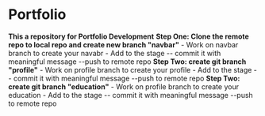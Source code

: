 # Portfolio
**This a repository for Portfolio Development**
**Step One: Clone the remote repo to local repo and create new branch "navbar"**
    - Work on navbar branch to create your navabr
    - Add to the stage
    -- commit it with meaningful message
    --push to remote repo
 **Step Two: create git branch "profile"**
     - Work on profile branch to create your profile
    - Add to the stage
    -- commit it with meaningful message
    --push to remote repo
  **Step Two: create git branch "education"**
     - Work on profile branch to create your education
    - Add to the stage
    -- commit it with meaningful message
    --push to remote repo

